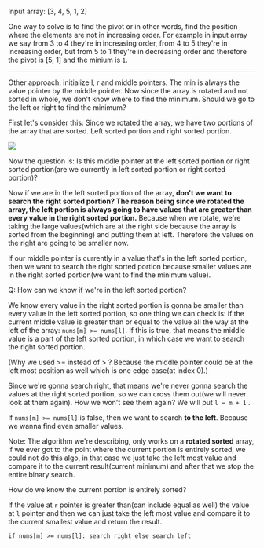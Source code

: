 Input array: [3, 4, 5, 1, 2]

One way to solve is to find the pivot or in other words, find the position where the elements are not in increasing order.
For example in input array we say from 3 to 4 they're in increasing order, from 4 to 5 they're in increasing order, but from
5 to 1 they're in decreasing order and therefore the pivot is [5, 1] and the minium is `1`.

---

Other approach: initialize l, r and middle pointers. The min is always the value pointer by the middle pointer. Now since the array is rotated and
not sorted in whole, we don't know where to find the minimum. Should we go to the left or right to find the minimum?

First let's consider this: Since we rotated the array, we have two portions of the array that are sorted. Left sorted portion and right sorted portion.

![](../img/153-1.png)

Now the question is: Is this middle pointer at the left sorted portion or right sorted portion(are we currently in left sorted portion or right
sorted portion)?

Now if we are in the left sorted portion of the array, **don't we want to search the right sorted portion? The reason being since we rotated the array,
the left portion is always going to have values that are greater than every value in the right sorted portion.** Because when we rotate,
we're taking the large values(which are at the right side because the array is sorted from the beginning) and putting them at left. Therefore the
values on the right are going to be smaller now.

If our middle pointer is currently in a value that's in the left sorted portion, then we want to search the right sorted portion because smaller
values are in the right sorted portion(we want to find the minimum value).

Q: How can we know if we're in the left sorted portion?

We know every value in the right sorted portion is gonna be smaller than every value in the left sorted portion, so one thing we can check is:
if the current middle value is greater than or equal to the value all the way at the left of the array: `nums[m] >= nums[l]`.
If this is true, that means the middle value is a part of the left sorted portion, in which case we want to search the right sorted portion.

(Why we used >= instead of > ? Because the middle pointer could be at the left most position as well which is one edge case(at index 0).)

Since we're gonna search right, that means we're never gonna search the values at the right sorted portion, so we can cross them out(we will never
look at them again). How we won't see them again? We will put `l = m + 1` .

If `nums[m] >= nums[l]` is false, then we want to search **to the left**. Because we wanna find even smaller values.

Note: The algorithm we're describing, only works on a **rotated sorted** array, if we ever got to the point where the current portion is entirely
sorted, we could not do this algo, in that case we just take the left most value and compare it to the current result(current minimum) and after that
we stop the entire binary search.

How do we know the current portion is entirely sorted?

If the value at `r` pointer is greater than(can include equal as well) the value at `l` pointer and then we can just take the left 
most value and compare it to the current smallest value and return the result.

`
if nums[m] >= nums[l]:
    search right
else
    search left
`